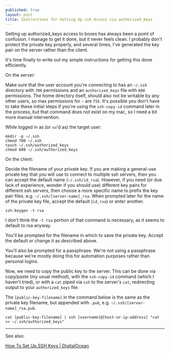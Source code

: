 ```yaml
---
published: true
layout: post
title: Instructions for Setting Up ssh Access via authorized_keys
---
```


Setting up authorized_keys access to boxes has always been a point of confusion. I manage to get it done, but it never feels clean. I probably don't protect the private key properly, and several times, I've generated the key pair on the server rather than the client.

It's time finally to write out my simple instructions for getting this done efficiently.

On the server:

Make sure that the user account you're connecting to has an `~/.ssh` directory with `700` permissions and an `authorized_keys` file with `600` permissions. The home directory itself, should also not be writable by any other users, so max permissions for `~` are `755`. It's possible you don't have to take these initial steps if you're using the `ssh-copy-id` command later in the process, but that command does not exist on my mac, so I need a bit more manual intervention.

While logged in as (or `su`'d as) the target user:

```
mkdir -p ~/.ssh
chmod 700 ~/.ssh
touch ~/.ssh/authorized_keys
chmod 600 ~/.ssh/authorized_keys
```

On the client:

Decide the filename of your private key. If you are making a general-use private key that you will use to connect to multiple ssh servers, then you can accept the default name (`~/.ssh/id_rsa`). However, if you need (or due lack of experience, wonder if you should use) different key pairs for different ssh servers, then choose a more specific name to prefix the key pair files. e.g. `~/.ssh/[server-name]_rsa`. When prompted later for the name of the private key file, accept the default (`id_rsa`) or enter another.

```
ssh-keygen -t rsa
```

I don't think the `-t rsa` portion of that command is necessary, as it seems to default to rsa anyway.

You'll be prompted for the filename in which to save the private key. Accept the default or change it as described above.

You'll also be prompted for a passphrase. We're not using a passphrase because we're mostly doing this for automation purposes rather than personal logins.

Now, we need to copy the public key to the server. This can be done via copy/paste (my usual method), with the `ssh-copy-id` command (which I haven't tried), or with a `cat` piped via `ssh` to the server's `cat`, redirecting output to your `authorized_keys` file.

The `[public-key-filename]` in the command below is the same as the private key filename, but appended with `.pub`, e.g. `~/.ssh/[server-name]_rsa.pub`.

```
cat [public-key-filename] | ssh [username]@[host-or-ip-address] "cat >> ~/.ssh/authorized_keys"
```

---

See also:

[How To Set Up SSH Keys | DigitalOcean](https://www.digitalocean.com/community/tutorials/how-to-set-up-ssh-keys--2)
